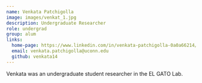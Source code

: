 ```yaml
---
name: Venkata Patchigolla
image: images/venkat_1.jpg
description: Undergraduate Researcher
role: undergrad
group: alum
links:
  home-page: https://www.linkedin.com/in/venkata-patchigolla-0a0a66214/
  email: venkata.patchigolla@uconn.edu 
  github: venkata14
---
```


Venkata was an undergraduate student researcher in the EL GATO Lab.